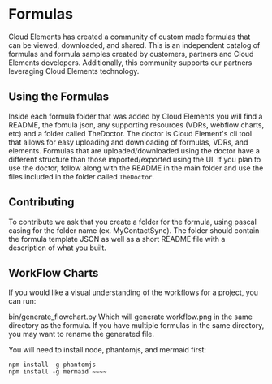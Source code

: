 # Formulas
Cloud Elements has created a community of custom made formulas that can be viewed, downloaded, and shared. This is an independent catalog of formulas and formula samples created by customers, partners and Cloud Elements developers. Additionally, this community supports our partners leveraging Cloud Elements technology.

## Using the Formulas
Inside each formula folder that was added by Cloud Elements you will find a README, the fomula json, any supporting resources (VDRs, webflow charts, etc) and a folder called TheDoctor. The doctor is Cloud Element's cli tool that allows for easy uploading and downloading of formulas, VDRs, and elements. Formulas that are uploaded/downloaded using the doctor have a different structure than those imported/exported using the UI. If you plan to use the doctor, follow along with the README in the main folder and use the files included in the folder called `TheDoctor`.

## Contributing
To contribute we ask that you create a folder for the formula, using pascal casing for the folder name (ex. MyContactSync). The folder should contain the formula template JSON as well as a short README file with a description of what you built.

## WorkFlow Charts
If you would like a visual understanding of the workflows for a project, you can run:

bin/generate_flowchart.py <formula JSON file>
Which will generate workflow.png in the same directory as the formula. If you have multiple formulas in the same directory, you may want to rename the generated file.

You will need to install node, phantomjs, and mermaid first:

~~~~ brew install node
npm install -g phantomjs
npm install -g mermaid ~~~~
